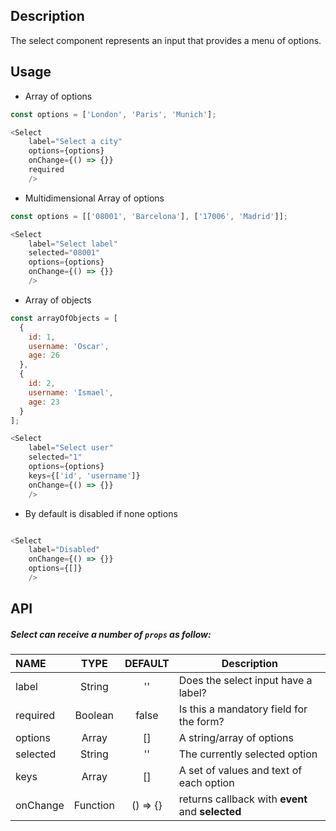 
## Description

The select component represents an input that provides a menu of options.

## Usage

* Array of options

```js
const options = ['London', 'Paris', 'Munich'];

<Select
    label="Select a city"
    options={options}
    onChange={() => {}}
    required
    />
```

* Multidimensional Array of options

```js
const options = [['08001', 'Barcelona'], ['17006', 'Madrid']];

<Select
    label="Select label"
    selected="08001"
    options={options}
    onChange={() => {}}
    />
```

* Array of objects

```js
const arrayOfObjects = [
  {
    id: 1,
    username: 'Oscar',
    age: 26
  },
  {
    id: 2,
    username: 'Ismael',
    age: 23
  }
];

<Select
    label="Select user"
    selected="1"
    options={options}
    keys={['id', 'username']}
    onChange={() => {}}
    />
```

* By default is disabled if none options

```js

<Select
    label="Disabled"
    onChange={() => {}}
    options={[]}
    />

```

## API

##### Select can receive a number of `props` as follow:

| NAME   | TYPE | DEFAULT | Description |
| :---  | :---:  | :---: | ------- |
| label | String | '' | Does the select input have a label? |
| required | Boolean | false | Is this a mandatory field for the form? |
| options | Array | [] | A string/array of options |
| selected | String | '' | The currently selected option |
| keys | Array | [] | A set of values and text of each option |
| onChange | Function | () => {} | returns callback with **event** and **selected** |

